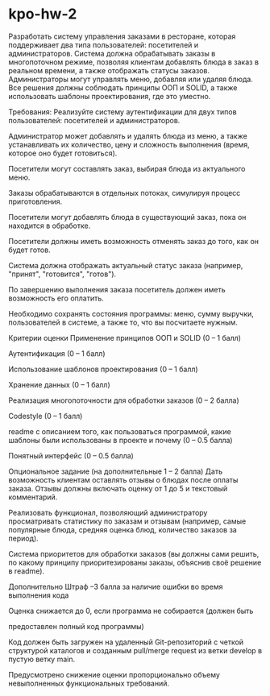 # kpo-hw-2

Разработать систему управления заказами в ресторане, которая поддерживает два типа пользователей: посетителей и администраторов. Система должна обрабатывать заказы в многопоточном режиме, позволяя клиентам добавлять блюда в заказ в реальном времени, а также отображать статусы заказов. Администраторы могут управлять меню, добавляя или удаляя блюда. Все решения должны соблюдать принципы ООП и SOLID, а также использовать шаблоны проектирования, где это уместно.


Требования:
Реализуйте систему аутентификации для двух типов пользователей: посетителей и администраторов.

Администратор может добавлять и удалять блюда из меню, а также устанавливать их количество, цену и сложность выполнения (время, которое оно будет готовиться).

Посетители могут составлять заказ, выбирая блюда из актуального меню.

Заказы обрабатываются в отдельных потоках, симулируя процесс приготовления.

Посетители могут добавлять блюда в существующий заказ, пока он находится в обработке.

Посетители должны иметь возможность отменять заказ до того, как он будет готов.

Система должна отображать актуальный статус заказа (например, "принят", "готовится", "готов").

По завершению выполнения заказа посетитель должен иметь возможность его оплатить.

Необходимо сохранять состояния программы: меню, сумму выручки, пользователей в системе, а также то, что вы посчитаете нужным.


Критерии оценки
Применение принципов ООП и SOLID (0 – 1 балл)

Аутентификация (0 – 1 балл)

Использование шаблонов проектирования (0 – 1 балл)

Хранение данных (0 – 1 балл)

Реализация многопоточности для обработки заказов (0 – 2 балла)

Codestyle (0 – 1 балл)

readme с описанием того, как пользоваться программой, какие шаблоны были использованы в проекте и почему (0 – 0.5 балла)

Понятный интерфейс (0 – 0.5 балла)


Опциональное задание (на дополнительные 1 – 2 балла)
Дать возможность клиентам оставлять отзывы о блюдах после оплаты заказа. Отзывы должны включать оценку от 1 до 5 и текстовый комментарий.

Реализовать функционал, позволяющий администратору просматривать статистику по заказам и отзывам (например, самые популярные блюда, средняя оценка блюд, количество заказов за период).

Система приоритетов для обработки заказов (вы должны сами решить, по какому принципу приоритезированы заказы, объяснив своё решение в readme).

Дополнительно
Штраф –3 балла за наличие ошибки во время выполнения кода

Оценка снижается до 0, если программа не собирается (должен быть

предоставлен полный код программы)

Код должен быть загружен на удаленный Git-репозиторий с четкой структурой каталогов и созданным pull/merge request из ветки develop в пустую ветку main.

Предусмотрено снижение оценки пропорционально объему невыполненных функциональных требований.
